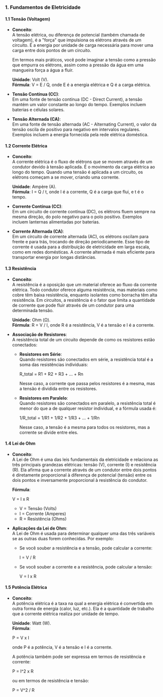 ### **1. Fundamentos de Eletricidade**

#### **1.1 Tensão (Voltagem)**

- **Conceito**:  
  A tensão elétrica, ou diferença de potencial (também chamada de voltagem), é a "força" que impulsiona os elétrons através de um circuito. É a energia por unidade de carga necessária para mover uma carga entre dois pontos de um circuito.
  
  Em termos mais práticos, você pode imaginar a tensão como a pressão que empurra os elétrons, assim como a pressão da água em uma mangueira força a água a fluir.

  **Unidade**: Volt (V).  
  **Fórmula**: V = E / Q, onde E é a energia elétrica e Q é a carga elétrica.

- **Tensão Contínua (CC)**:  
  Em uma fonte de tensão contínua (DC - Direct Current), a tensão mantém um valor constante ao longo do tempo. Exemplos incluem baterias e células solares.

- **Tensão Alternada (CA)**:  
  Em uma fonte de tensão alternada (AC - Alternating Current), o valor da tensão oscila de positivo para negativo em intervalos regulares. Exemplos incluem a energia fornecida pela rede elétrica doméstica.

#### **1.2 Corrente Elétrica**

- **Conceito**:  
  A corrente elétrica é o fluxo de elétrons que se movem através de um condutor devido à tensão aplicada. É o movimento da carga elétrica ao longo do tempo. Quando uma tensão é aplicada a um circuito, os elétrons começam a se mover, criando uma corrente.

  **Unidade**: Ampère (A).  
  **Fórmula**: I = Q / t, onde I é a corrente, Q é a carga que flui, e t é o tempo.

- **Corrente Contínua (CC)**:  
  Em um circuito de corrente contínua (DC), os elétrons fluem sempre na mesma direção, do polo negativo para o polo positivo. Exemplos incluem lanternas alimentadas por baterias.

- **Corrente Alternada (CA)**:  
  Em um circuito de corrente alternada (AC), os elétrons oscilam para frente e para trás, trocando de direção periodicamente. Esse tipo de corrente é usada para a distribuição de eletricidade em larga escala, como em redes domésticas. A corrente alternada é mais eficiente para transportar energia por longas distâncias.

#### **1.3 Resistência**

- **Conceito**:  
  A resistência é a oposição que um material oferece ao fluxo da corrente elétrica. Todo condutor oferece alguma resistência, mas materiais como cobre têm baixa resistência, enquanto isolantes como borracha têm alta resistência. Em circuitos, a resistência é o fator que limita a quantidade de corrente que pode fluir através de um condutor para uma determinada tensão.

  **Unidade**: Ohm (Ω).  
  **Fórmula**: R = V / I, onde R é a resistência, V é a tensão e I é a corrente.

- **Associação de Resistores**:  
  A resistência total de um circuito depende de como os resistores estão conectados:

  - **Resistores em Série**:  
    Quando resistores são conectados em série, a resistência total é a soma das resistências individuais:
    
    R_total = R1 + R2 + R3 + ... + Rn
    
    Nesse caso, a corrente que passa pelos resistores é a mesma, mas a tensão é dividida entre os resistores.

  - **Resistores em Paralelo**:  
    Quando resistores são conectados em paralelo, a resistência total é menor do que a de qualquer resistor individual, e a fórmula usada é:
    
    1/R_total = 1/R1 + 1/R2 + 1/R3 + ... + 1/Rn
    
    Nesse caso, a tensão é a mesma para todos os resistores, mas a corrente se divide entre eles.

#### **1.4 Lei de Ohm**

- **Conceito**:  
  A Lei de Ohm é uma das leis fundamentais da eletricidade e relaciona as três principais grandezas elétricas: tensão (V), corrente (I) e resistência (R). Ela afirma que a corrente através de um condutor entre dois pontos é diretamente proporcional à diferença de potencial (tensão) entre os dois pontos e inversamente proporcional à resistência do condutor.

  **Fórmula**:  
  
  V = I x R
  
  - V = Tensão (Volts)
  - I = Corrente (Amperes)
  - R = Resistência (Ohms)

- **Aplicações da Lei de Ohm**:  
  A Lei de Ohm é usada para determinar qualquer uma das três variáveis se as outras duas forem conhecidas. Por exemplo:
  - Se você souber a resistência e a tensão, pode calcular a corrente:
    
    I = V / R
    
  - Se você souber a corrente e a resistência, pode calcular a tensão:
    
    V = I x R
    

#### **1.5 Potência Elétrica**

- **Conceito**:  
  A potência elétrica é a taxa na qual a energia elétrica é convertida em outra forma de energia (calor, luz, etc.). Ela é a quantidade de trabalho que a corrente elétrica realiza por unidade de tempo.

  **Unidade**: Watt (W).  
  **Fórmula**:  
  
  P = V x I
  
  onde P é a potência, V é a tensão e I é a corrente.  

  A potência também pode ser expressa em termos de resistência e corrente:
  
  P = I^2 x R
  
  ou em termos de resistência e tensão:
  
  P = V^2 / R
  
